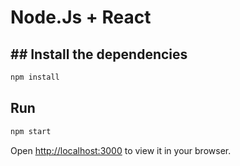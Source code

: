 # Node.Js + React

## ## Install the dependencies

```bash
npm install
```
## Run

```bash
npm start
```

Open [http://localhost:3000](http://localhost:3000) to view it in your browser.
